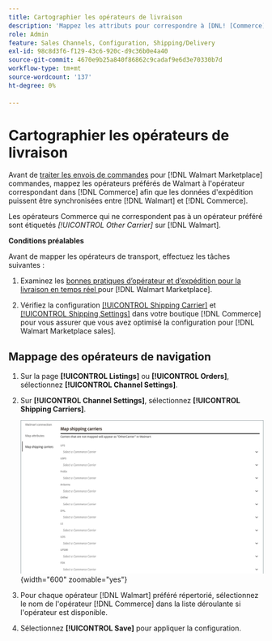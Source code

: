 ```yaml
---
title: Cartographier les opérateurs de livraison
description: 'Mappez les attributs pour correspondre à [DNL! [Commerce] produits aux  [!DNL Walmart Marketplace] listes existantes et synchronisation des données entre [!DNL Channel Manager] et [!DNL Walmart].'
role: Admin
feature: Sales Channels, Configuration, Shipping/Delivery
exl-id: 98c8d3f6-f129-43c6-920c-d9c36b0e4a40
source-git-commit: 4670e9b25a840f86862c9cadaf9e6d3e70330b7d
workflow-type: tm+mt
source-wordcount: '137'
ht-degree: 0%

---
```



# Cartographier les opérateurs de livraison

Avant de [traiter les envois de commandes](process-orders.md#ship-an-order) pour [!DNL Walmart Marketplace] commandes, mappez les opérateurs préférés de Walmart à l&#39;opérateur correspondant dans [!DNL Commerce] afin que les données d&#39;expédition puissent être synchronisées entre [!DNL Walmart] et [!DNL Commerce].

Les opérateurs Commerce qui ne correspondent pas à un opérateur préféré sont étiquetés *[!UICONTROL Other Carrier]* sur [!DNL Walmart].

**Conditions préalables**

Avant de mapper les opérateurs de transport, effectuez les tâches suivantes :

1. Examinez les [ bonnes pratiques d’opérateur et d’expédition pour la livraison en temps réel ](https://sellerhelp.walmart.com/s/guide?article=000009473) pour [!DNL Walmart Marketplace].

1. Vérifiez la configuration [[!UICONTROL Shipping Carrier]](https://experienceleague.adobe.com/docs/commerce-admin/stores-sales/delivery/shipping-carriers/carriers.html) et [[!UICONTROL Shipping Settings]](https://experienceleague.adobe.com/docs/commerce-admin/config/sales/shipping-settings.html) dans votre boutique [!DNL Commerce] pour vous assurer que vous avez optimisé la configuration pour [!DNL Walmart Marketplace sales].

## Mappage des opérateurs de navigation

1. Sur la page **[!UICONTROL Listings]** ou **[!UICONTROL Orders]**, sélectionnez **[!UICONTROL Channel Settings]**.

1. Sur **[!UICONTROL Channel Settings]**, sélectionnez **[!UICONTROL Shipping Carriers]**.

   ![Mappage des opérateurs de transport ](assets/map-shipping-carriers.png){width="600" zoomable="yes"}

1. Pour chaque opérateur [!DNL Walmart] préféré répertorié, sélectionnez le nom de l&#39;opérateur [!DNL Commerce] dans la liste déroulante si l&#39;opérateur est disponible.

1. Sélectionnez **[!UICONTROL Save]** pour appliquer la configuration.

